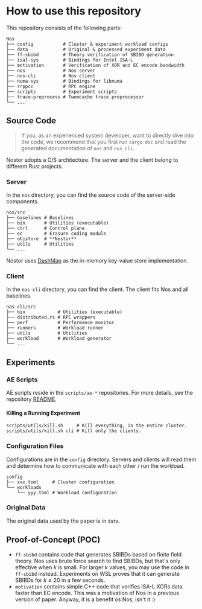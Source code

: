 # How to use this repository

This repository consists of the following parts:

```shell
Nos
├── config           # Cluster & experiment workload configs
├── data             # Original & processed experiment data
├── ff-sbibd         # Theory verification of SBIBD generation
├── isal-sys         # Bindings for Intel ISA-L
├── motivation       # Verification of XOR and EC encode bandwidth
├── nos              # Nos server
├── nos-cli          # Nos client
├── numa-sys         # Bindings for libnuma
├── rrppcc           # RPC engine
├── scripts          # Experiment scripts
├── trace-preprocess # Twemcache trace preprocessor
└── ...
```

## Source Code

> If you, as an experienced system developer, want to directly dive into the code, we recommend that you first run `cargo doc` and read the generated documentation of `nos` and `nos_cli`.

Nostor adopts a C/S architecture.
The server and the client belong to different Rust projects.

### Server

In the `nos` directory, you can find the source code of the server-side components.

```shell
nos/src
├── baselines # Baselines
├── bin       # Utilities (executable)
├── ctrl      # Control plane
├── ec        # Erasure coding module
├── objstore  # **Nostor**
├── utils     # Utilities
└── ...
```

Nostor uses [DashMap](https://docs.rs/dashmap) as the in-memory key-value store implementation.

### Client

In the `nos-cli` directory, you can find the client.
The client fits Nos and all baselines.

```shell
nos-cli/src
├── bin            # Utilities (executable)
├── distributed.rs # RPC wrappers
├── perf           # Performance monitor
├── runners        # Workload runner
├── utils          # Utilities
├── workload       # Workload generator
└── ...
```


## Experiments

### AE Scripts

AE scripts reside in the `scripts/ae-*` repositories.
For more details, see the repository [README](README.md).

#### Killing a Running Experiment

```shell
scripts/utils/kill.sh     # Kill everything, in the entire cluster.
scripts/utils/kill.sh cli # Kill only the clients.
```


### Configuration Files

Configurations are in the `config` directory.
Servers and clients will read them and determine how to communicate with each other / run the workload.

```shell
config
├── xxx.toml     # Cluster configuration
└── workloads
    └── yyy.toml # Workload configuration
```


### Original Data

The original data used by the paper is in `data`.


## Proof-of-Concept (POC)

* `ff-sbibd` contains code that generates SBIBDs based on finite field theory.
  Nos uses brute force search to find SBIBDs, but that's only effective when $k$ is small.
  For larger $k$ values, you may use the code in `ff-sbibd` instead.
  Experiments on WSL proves that it can generate SBIBDs for $k \leq 20$ in a few seconds.
* `motivation` contains simple C++ code that verifies ISA-L XORs data faster than EC encode.
  This was a motivation of Nos in a previous version of paper.
  Anyway, it is a benefit os Nos, isn't it :)

